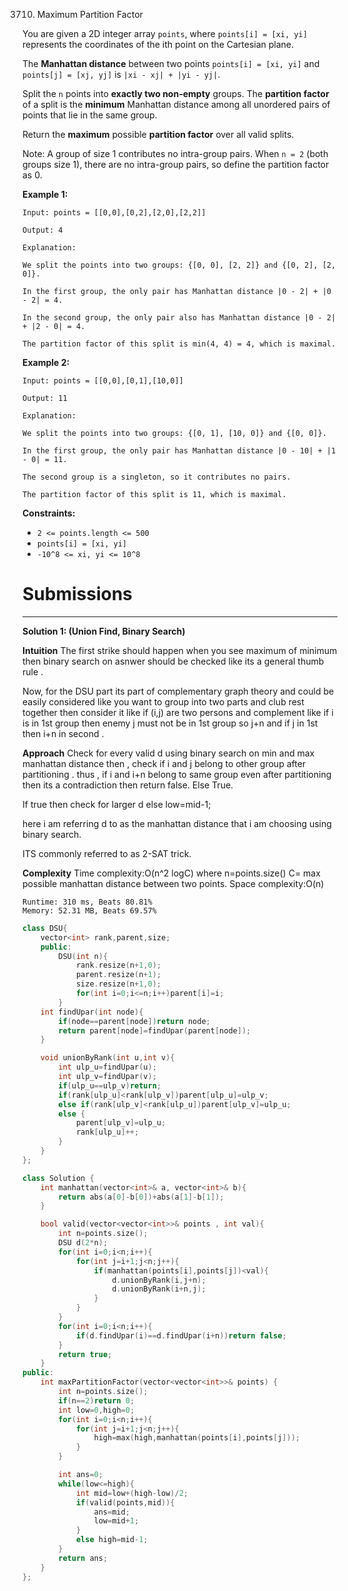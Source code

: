 3710. Maximum Partition Factor

You are given a 2D integer array `points`, where `points[i] = [xi, yi]` represents the coordinates of the ith point on the Cartesian plane.

The **Manhattan distance** between two points `points[i] = [xi, yi]` and `points[j] = [xj, yj]` is `|xi - xj| + |yi - yj|`.

Split the `n` points into **exactly two non-empty** groups. The **partition factor** of a split is the **minimum** Manhattan distance among all unordered pairs of points that lie in the same group.

Return the **maximum** possible **partition factor** over all valid splits.

Note: A group of size 1 contributes no intra-group pairs. When `n = 2` (both groups size 1), there are no intra-group pairs, so define the partition factor as 0.

 

**Example 1:**
```
Input: points = [[0,0],[0,2],[2,0],[2,2]]

Output: 4

Explanation:

We split the points into two groups: {[0, 0], [2, 2]} and {[0, 2], [2, 0]}.

In the first group, the only pair has Manhattan distance |0 - 2| + |0 - 2| = 4.

In the second group, the only pair also has Manhattan distance |0 - 2| + |2 - 0| = 4.

The partition factor of this split is min(4, 4) = 4, which is maximal.
```

**Example 2:**
```
Input: points = [[0,0],[0,1],[10,0]]

Output: 11

Explanation:

We split the points into two groups: {[0, 1], [10, 0]} and {[0, 0]}.

In the first group, the only pair has Manhattan distance |0 - 10| + |1 - 0| = 11.

The second group is a singleton, so it contributes no pairs.

The partition factor of this split is 11, which is maximal.
```
 

**Constraints:**

* `2 <= points.length <= 500`
* `points[i] = [xi, yi]`
* `-10^8 <= xi, yi <= 10^8`

# Submissions
---
**Solution 1: (Union Find, Binary Search)**

__Intuition__
The first strike should happen when you see maximum of minimum then binary search on asnwer should be checked like its a general thumb rule .

Now, for the DSU part its part of complementary graph theory and could be easily considered like you want to group into two parts and club rest together then consider it like if (i,j) are two persons and complement like if i is in 1st group then enemy j must not be in 1st group so j+n and if j in 1st then i+n in second .

__Approach__
Check for every valid d using binary search on min and max manhattan distance then , check if i and j belong to other group after partitioning . thus , if i and i+n belong to same group even after partitioning then its a contradiction then return false. Else True.

If true then check for larger d else low=mid-1;

here i am referring d to as the manhattan distance that i am choosing using binary search.

ITS commonly referred to as 2-SAT trick.

__Complexity__
Time complexity:O(n^2 logC)
where n=points.size()
C= max possible manhattan distance between two points.
Space complexity:O(n)

```
Runtime: 310 ms, Beats 80.81%
Memory: 52.31 MB, Beats 69.57%
```
```c++
class DSU{
    vector<int> rank,parent,size;
    public:
        DSU(int n){
            rank.resize(n+1,0);
            parent.resize(n+1);
            size.resize(n+1,0);
            for(int i=0;i<=n;i++)parent[i]=i;
        }
    int findUpar(int node){
        if(node==parent[node])return node;
        return parent[node]=findUpar(parent[node]);
    }

    void unionByRank(int u,int v){
        int ulp_u=findUpar(u);
        int ulp_v=findUpar(v);
        if(ulp_u==ulp_v)return;
        if(rank[ulp_u]<rank[ulp_v])parent[ulp_u]=ulp_v;
        else if(rank[ulp_v]<rank[ulp_u])parent[ulp_v]=ulp_u;
        else {
            parent[ulp_v]=ulp_u;
            rank[ulp_u]++;
        }
    }
};

class Solution {
    int manhattan(vector<int>& a, vector<int>& b){
        return abs(a[0]-b[0])+abs(a[1]-b[1]);
    }

    bool valid(vector<vector<int>>& points , int val){
        int n=points.size();
        DSU d(2*n);
        for(int i=0;i<n;i++){
            for(int j=i+1;j<n;j++){
                if(manhattan(points[i],points[j])<val){
                    d.unionByRank(i,j+n);
                    d.unionByRank(i+n,j);
                }
            }
        }
        for(int i=0;i<n;i++){
            if(d.findUpar(i)==d.findUpar(i+n))return false;
        }
        return true;
    }
public:
    int maxPartitionFactor(vector<vector<int>>& points) {
        int n=points.size();
        if(n==2)return 0;
        int low=0,high=0;
        for(int i=0;i<n;i++){
            for(int j=i+1;j<n;j++){
                high=max(high,manhattan(points[i],points[j]));
            }
        }

        int ans=0;
        while(low<=high){
            int mid=low+(high-low)/2;
            if(valid(points,mid)){
                ans=mid;
                low=mid+1;
            }
            else high=mid-1;
        }
        return ans;
    }
};
```

